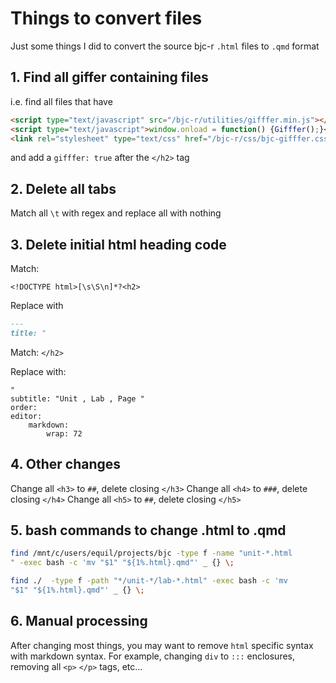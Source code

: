 # Things to convert files

Just some things I did to convert the source bjc-r `.html` files to `.qmd` format

## 1. Find all giffer containing files

i.e. find all files that have

``` html
<script type="text/javascript" src="/bjc-r/utilities/gifffer.min.js"></script>
<script type="text/javascript">window.onload = function() {Gifffer();}</script>
<link rel="stylesheet" type="text/css" href="/bjc-r/css/bjc-gifffer.css">
```

and add a `gifffer: true` after the `</h2>` tag

## 2. Delete all tabs

Match all `\t` with regex and replace all with nothing

## 3. Delete initial html heading code

Match:

``` regex
<!DOCTYPE html>[\s\S\n]*?<h2>
```

Replace with 

``` md
---
title: "
```

Match: `</h2>`

Replace with: 

```
"
subtitle: "Unit , Lab , Page "
order:
editor: 
    markdown: 
        wrap: 72
```

## 4. Other changes

Change all `<h3>` to `##`, delete closing `</h3>`
Change all `<h4>` to `###`, delete closing `</h4>`
Change all `<h5>` to `##`, delete closing `</h5>`

## 5. bash commands to change .html to .qmd

``` bash
find /mnt/c/users/equil/projects/bjc -type f -name "unit-*.html
" -exec bash -c 'mv "$1" "${1%.html}.qmd"' _ {} \;

find ./  -type f -path "*/unit-*/lab-*.html" -exec bash -c 'mv
"$1" "${1%.html}.qmd"' _ {} \;
```

## 6. Manual processing

After changing most things, you may want to remove `html` specific syntax with markdown syntax. For example, changing `div` to `:::` enclosures, removing all `<p>` `</p>` tags, etc...